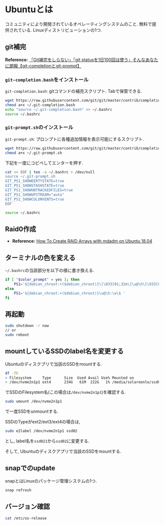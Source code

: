 # Ubuntuとは
コミュニティにより開発されているオペレーティングシステムのこと.
無料で提供されている.
Linuxディストリビューションの1つ.

## git補完
**Reference:** [「Git補完をしらない」「git statusを1日100回は使う」そんなあなたに朗報【git-completionとgit-prompt】](https://qiita.com/varmil/items/9b0aeafa85975474e9b6)
### `git-completion.bash`をインストール
`git-completion.bash`: gitコマンドの補完スクリプト.
Tabで保管できる.
```bash
wget https://raw.githubusercontent.com/git/git/master/contrib/completion/git-completion.bash -O ~/.git-completion.bash
chmod a+x ~/.git-completion.bash
echo "source ~/.git-completion.bash" >> ~/.bashrc
source ~/.bashrc
```

### `git-prompt.sh`のインストール
`git-prompt.sh`: プロンプトに各種追加情報を表示可能にするスクリプト.
```bash
wget https://raw.githubusercontent.com/git/git/master/contrib/completion/git-prompt.sh -O ~/.git-prompt.sh
chmod a+x ~/.git-prompt.sh
```
下記を一度にコピペしてエンターを押す.
```bash
cat << EOF | tee -a ~/.bashrc > /dev/null
source ~/.git-prompt.sh
GIT_PS1_SHOWDIRTYSTATE=true
GIT_PS1_SHOWSTASHSTATE=true
GIT_PS1_SHOWUNTRACKEDFILES=true
GIT_PS1_SHOWUPSTREAM="auto"
GIT_PS1_SHOWCOLORHINTS=true
EOF
```
```bash
source ~/.bashrc
```

## Raid0作成
- **Reference:** [How To Create RAID Arrays with mdadm on Ubuntu 18.04](https://www.digitalocean.com/community/tutorials/how-to-create-raid-arrays-with-mdadm-on-ubuntu-18-04)

## ターミナルの色を変える
`~/.bashrc`の当該部分を以下の様に書き換える.
```bash
if [ "$color_prompt" = yes ]; then
    PS1='${debian_chroot:+($debian_chroot)}\[\033[01;32m\]\u@\h\[\033[00m\]:\[\033[01;34m\]\w\[\033[00m\]\[\033[01;31m\]$(__git_ps1)\[\033[00m\]\n\[\033[01;35m\]-> \$\[\033[00m\] '
else
    PS1='${debian_chroot:+($debian_chroot)}\u@\h:\w\$ '
fi
```

## 再起動
```bash
sudo shutdown -r now
// or
sudo reboot
```

## mountしているSSDのlabel名を変更する
Ubuntuのディスクプリで当該のSSDをmountする.
```bash
df -Th
> Filesystem     Type      Size  Used Avail Use% Mounted on
> /dev/nvme2n1p1 ext4      234G   61M  222G   1% /media/solareenlo/ssd021
```
でSSDのFilesystem名(この場合は`/dev/nvme2n1p1`)を確認する.

```bash
sudo umount /dev/nvme2n1p1
```
で一度SSDをunmountする.

SSDのTypeがext2/ext3/ext4の場合は,
```bash
sudo e2label /dev/nvme2n1p1 ssd02
```
とし, label名を`ssd021`から`ssd02`に変更する.

そして, Ubuntuのディスクアプリで当該のSSDをmountする.

## snapでのupdate
snapとはLinuxのパッケージ管理システムの1つ.
```bash
snap refresh
```

## バージョン確認
```bash
cat /etc/os-release
```
